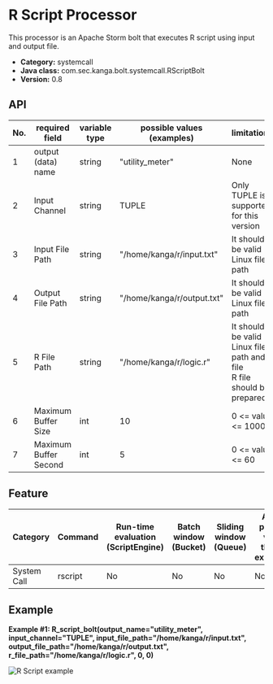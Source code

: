 R Script Processor
==================

This processor is an Apache Storm bolt that executes R script using input and output file.

* __Category:__ systemcall
* __Java class:__ com.sec.kanga.bolt.systemcall.RScriptBolt
* __Version:__ 0.8

## API

|No.|required field       |variable type|possible values (examples)|limitations                                                               |
|---|---------------------|-------------|--------------------------|--------------------------------------------------------------------------|
|1  |output (data) name   |string       |"utility_meter"           |None                                                                      |
|2  |Input Channel        |string       |TUPLE                     |Only TUPLE is supported for this version                                  |
|3  |Input File Path      |string       |"/home/kanga/r/input.txt" |It should be valid Linux file path                                        |
|4  |Output File Path     |string       |"/home/kanga/r/output.txt"|It should be valid Linux file path                                        |
|5  |R File Path          |string       |"/home/kanga/r/logic.r"   |It should be valid Linux file path and R file<br>R file should be prepared|
|6  |Maximum Buffer Size  |int          |10                        |0 <= value <= 1000                                                        |
|7  |Maximum Buffer Second|int          |5                         |0 <= value <= 60                                                          |

## Feature

|Category   |Command|Run-time evaluation (ScriptEngine)|Batch window (Bucket)|Sliding window (Queue)|Access previous values through expression|Group by|Crontab expression|Input event type|Output event type|
|-----------|-------|----------------------------------|---------------------|----------------------|-----------------------------------------|--------|------------------|----------------|-----------------|
|System Call|rscript|No                                |No                   |No                    |No                                       |No      |No                |Data            |Data             |

## Example

__Example #1: R_script_bolt(output_name="utility_meter", input_channel="TUPLE", input_file_path="/home/kanga/r/input.txt", output_file_path="/home/kanga/r/output.txt", r_file_path="/home/kanga/r/logic.r", 0, 0)__

![R Script example][rscript_example]

[rscript_example]: images/systemcall_rscript_example.png